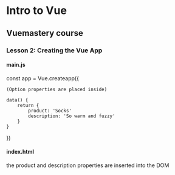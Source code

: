 # Intro to Vue

## Vuemastery course

### Lesson 2: Creating the Vue App

#### main.js

const app = Vue.createapp({

    (Option properties are placed inside)

    data() {
        return {
            product: 'Socks'
            description: 'So warm and fuzzy'
        }
    }
})

#### index.html

the product and description properties are inserted into the DOM
